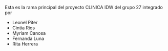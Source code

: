 Esta es la rama principal del proyecto CLINICA IDW del grupo 27
integrado por
* Leonel Piter
* Cintia Rios
* Myriam Canosa
* Fernanda Luna
* Rita Herrera
